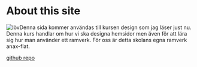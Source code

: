 About this site
==============================================
<img src="img/img/favicon.ico" alt="löv" style="float:left;"/>

Denna sida kommer användas till kursen design som jag läser just nu.
Denna kurs handlar om hur vi ska designa hemsidor men även för att lära sig hur
man använder ett ramverk. För oss är detta skolans egna ramverk anax-flat.


<a href="https://github.com/corgisout/anax-flat">github repo</a>
